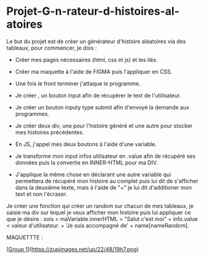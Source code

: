 # Projet-G-n-rateur-d-histoires-al-atoires


Le but du projet est de créer un générateur d'histoire aléatoires via des tableaux, pour commencer, je dois :

- Créer mes pages nécessaires (html, css et js) et les liés.
- Créer ma maquette à l'aide de FIGMA puis l'appliquer en CSS.
- Une fois le front terminer j'attaque le programme.


- Je créer , un bouton input afin de récupèrer le text de l'utilisateur.
- Je créer un bouton inputy type submit afin d'envoyé la demande aux programmes.
- Je créer deux div, une pour l'histoire généré et une autre pour stocker mes histoires précédentes.

- En JS, j'appel mes deux boutons à l'aide d'une variable.
- Je transforme mon input infos utilisateur en .value afin de récupéré ses données puis la convertie en INNER-HTML pour ma DIV.
- J'applique la même chose en déclarant une autre variable qui permettera de récupéré mon histoire au complet puis lui dit de s'afficher dans la deuxième texte, mais
à l'aide de "+" je lui dit d'additioner mon text et non l'écraser.

Je créer une fonction qui créer un random sur chacun de mes tableaux, je saisie ma div sur lequel je veux afficher mon histoire puis lui appliquer ce que je désire :
sois = maVariable.innerHTML = "Salut c'est moi" + info.value < valeur d'utilisateur. + 'Je suis accompagné de' + name[nameRandom].




MAQUETTTE :

[[Group 1](https://user-images.githubusercontent.com/99490319/205487338-9ee6fcf3-97f7-49ef-a50b-c3f83917db0e.png)](https://zupimages.net/up/22/48/19h7.png)
